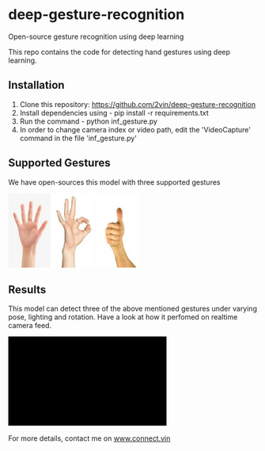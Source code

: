 # deep-gesture-recognition
Open-source gesture recognition using deep learning

This repo contains the code for detecting hand gestures using deep learning.

## Installation
1. Clone this repository: https://github.com/2vin/deep-gesture-recognition
2. Install dependencies using - pip install -r requirements.txt
3. Run the command - python inf_gesture.py
4. In order to change camera index or video path, edit the 'VideoCapture' command in the file 'inf_gesture.py'

## Supported Gestures
We have open-sources this model with three supported gestures

![](https://raw.githubusercontent.com/2vin/deep-gesture-recognition/master/data/palm_gesture.jpg "PALM")    ![](https://raw.githubusercontent.com/2vin/deep-gesture-recognition/master/data/ok_gesture.jpeg "OK")     ![](https://raw.githubusercontent.com/2vin/deep-gesture-recognition/master/data/thumb_gesture.jpeg "THUMB")


## Results

This model can detect three of the above mentioned gestures under varying pose, lighting and rotation. Have a look at how it perfomed on realtime camera feed.

![gesture Recognition](https://raw.githubusercontent.com/2vin/deep-gesture-recognition/master/data/gesture.gif "Results")

For more details, contact me on www.connect.vin
